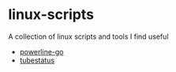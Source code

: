 # linux-scripts

A collection of linux scripts and tools I find useful

* [powerline-go](https://github.com/justjanne/powerline-go)
* [tubestatus](https://github.com/smallwat3r/tubestatus)